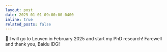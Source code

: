 ```yaml
---
layout: post
date: 2025-01-01 09:00:00-0400
inline: true
related_posts: false
---
```


🎉 I will go to Leuven in February 2025 and start my PhD research! Farewell and thank you, Baidu IDG!
